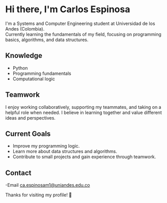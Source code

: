 # Hi there, I'm Carlos Espinosa

I'm a Systems and Computer Engineering student at Universidad de los Andes (Colombia).  
Currently learning the fundamentals of my field, focusing on programming basics, algorithms, and data structures.

## Knowledge
- Python 
- Programming fundamentals
- Computational logic

## Teamwork
I enjoy working collaboratively, supporting my teammates, and taking on a helpful role when needed. I believe in learning together and value different ideas and perspectives.

## Current Goals
- Improve my programming logic.
- Learn more about data structures and algorithms.
- Contribute to small projects and gain experience through teamwork.

## Contact
-Email ca.espinosam1@uniandes.edu.co



Thanks for visiting my profile! 🚀
